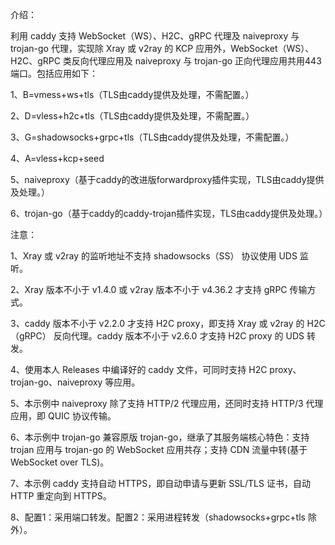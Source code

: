 介绍：

利用 caddy 支持 WebSocket（WS）、H2C、gRPC 代理及 naiveproxy 与 trojan-go 代理，实现除 Xray 或 v2ray 的 KCP 应用外，WebSocket（WS）、H2C、gRPC 类反向代理应用及 naiveproxy 与 trojan-go 正向代理应用共用443端口。包括应用如下：

1、B=vmess+ws+tls（TLS由caddy提供及处理，不需配置。）

2、D=vless+h2c+tls（TLS由caddy提供及处理，不需配置。）

3、G=shadowsocks+grpc+tls（TLS由caddy提供及处理，不需配置。）

4、A=vless+kcp+seed

5、naiveproxy（基于caddy的改进版forwardproxy插件实现，TLS由caddy提供及处理。）

6、trojan-go（基于caddy的caddy-trojan插件实现，TLS由caddy提供及处理。）

注意：

1、Xray 或 v2ray 的监听地址不支持 shadowsocks（SS） 协议使用 UDS 监听。

2、Xray 版本不小于 v1.4.0 或 v2ray 版本不小于 v4.36.2 才支持 gRPC 传输方式。

3、caddy 版本不小于 v2.2.0 才支持 H2C proxy，即支持 Xray 或 v2ray 的 H2C（gRPC） 反向代理。caddy 版本不小于 v2.6.0 才支持 H2C proxy 的 UDS 转发。

4、使用本人 Releases 中编译好的 caddy 文件，可同时支持 H2C proxy、trojan-go、naiveproxy 等应用。

5、本示例中 naiveproxy 除了支持 HTTP/2 代理应用，还同时支持 HTTP/3 代理应用，即 QUIC 协议传输。

6、本示例中 trojan-go 兼容原版 trojan-go，继承了其服务端核心特色：支持 trojan 应用与 trojan-go 的 WebSocket 应用共存；支持 CDN 流量中转(基于 WebSocket over TLS)。

7、本示例 caddy 支持自动 HTTPS，即自动申请与更新 SSL/TLS 证书，自动 HTTP 重定向到 HTTPS。

8、配置1：采用端口转发。配置2：采用进程转发（shadowsocks+grpc+tls 除外）。
